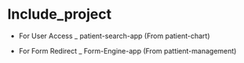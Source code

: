 ﻿# Include_project

- For User  Access _ patient-search-app (From patient-chart)

- For Form Redirect _ Form-Engine-app (From pattient-management)


